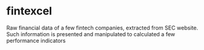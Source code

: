 # fintexcel
Raw financial data of a few fintech companies, extracted from SEC website. Such information is presented and manipulated to calculated a few performance indicators
